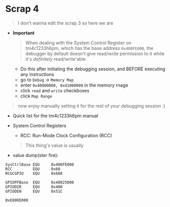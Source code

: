 # Scrap 4
> I don't wanna edit the scrap 3 so here we are
 
 
- **Important**
  > When dealing with the System Control Register on tm4c1233h6pm, which has the base address `0x400FE000`, the debugger by default doesn't give read/write permission to it while it's *definitely* read/write'able
  
  - Do this after initiating the debugging session, and BEFORE executing any instructions
  - go to `Debug` -> `Memory Map`
  - enter `0x40000000, 0x41000000` in the memory rnage
  - click `read` and `write` checkboxes
  - click `Map Range`
 > now enjoy manually setting it for the rest of your debugging session :)
 
- Quick list for the tm4c1233h6pm manual 
 
- System Control Registers
  - RCC: Run-Mode Clock Configuration (RCC)
  > This thing's value is usually  
 
- value dump(ster fire):
 
```ASM
SysCtrlBase EQU		0x400FE000
RCC			EQU		0x60
RCGCGPIO	EQU		0x608

GPIOPFBase	EQU		0x40025000
GPIODIR		EQU		0x400
GPIODEN		EQU		0x51C

0xE000E000
```

 